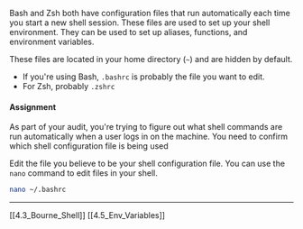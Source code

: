 Bash and Zsh both have configuration files that run automatically each time you start a new 
shell session.
These files are used to set up your shell environment.
They can be used to set up aliases, functions, and environment variables.

These files are located in your home directory (```~```) and are hidden by default.
- If you're using Bash, ```.bashrc``` is probably the file you want to edit.
- For Zsh, probably ```.zshrc``` 

#### Assignment
As part of your audit, you're trying to figure out what shell commands are run automatically
when a user logs in on the machine. 
You need to confirm which shell configuration file is being used

Edit the file you believe to be your shell configuration file.
You can use the ```nano``` command to edit files in your shell.

``` bash
nano ~/.bashrc
```

---
[[4.3_Bourne_Shell]]
[[4.5_Env_Variables]] 